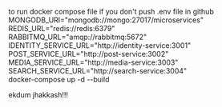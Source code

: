  to run docker compose file
 if you don't push .env file in github
MONGODB_URI="mongodb://mongo:27017/microservices" \
REDIS_URL="redis://redis:6379" \
RABBITMQ_URL="amqp://rabbitmq:5672" \
IDENTITY_SERVICE_URL="http://identity-service:3001" \
POST_SERVICE_URL="http://post-service:3002" \
MEDIA_SERVICE_URL="http://media-service:3003" \
SEARCH_SERVICE_URL="http://search-service:3004" \
docker-compose up -d --build

ekdum jhakkash!!!